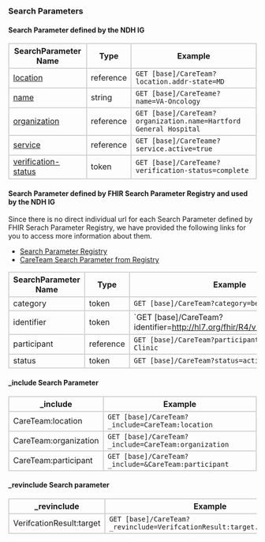 ### Search Parameters
#### Search Parameter defined by the NDH IG
<style>
    th{border: solid 2px lightgrey;}
    td{border: solid 2px lightgrey;}
</style>

| **SearchParameter Name** | **Type** | **Example** | 
|------------------------- |----------|-------------|
| [location](SearchParameter-careteam-location.html)  | reference | `GET [base]/CareTeam?location.addr-state=MD` |
| [name](SearchParameter-careteam-name.html) | string | `GET [base]/CareTeame?name=VA-Oncology` |
| [organization](SearchParameter-careteam-organization.html) | reference | `GET [base]/CareTeam?organization.name=Hartford General Hospital` |
| [service](SearchParameter-careteam-service.html) | reference | `GET [base]/CareTeame?service.active=true` |
| [verification-status](SearchParameter-careteam-verification-status.html) | token | `GET [base]/CareTeame?verification-status=complete` |

#### Search Parameter defined by FHIR Search Parameter Registry and used by the NDH IG 
Since there is no direct individual url for each Search Parameter defined by FHIR Serach Parameter Registry, we have provided the following links for you to access more information about them.

- [Search Parameter Registry](https://hl7.org/fhir/R4/searchparameter-registry.html)  
- [CareTeam Search Parameter from Registry](https://hl7.org/fhir/R4/careteam.html#search)

<style>
    
    th{border: solid 2px lightgrey;}
    td{border: solid 2px lightgrey;}
</style>

|**SearchParameter Name** | **Type** | **Example** |
|-------------------------|----------|-------------|
| category | token | `GET [base]/CareTeam?category=behav` |
| identifier | token | `GET [base]/CareTeam?identifier=http://hl7.org/fhir/R4/v2/0203/index.html|SB` |
| participant | reference | `GET [base]/CareTeam?participant.name=Hamilton Clinic` |
| status | token | `GET [base]/CareTeam?status=active` |

#### _include Search Parameter
<style>  
    th{border: solid 2px lightgrey;}
    td{border: solid 2px lightgrey;}
</style>

| **_include** | **Example** |
|--------------|-------------|
| CareTeam:location | `GET [base]/CareTeam?_include=CareTeam:location` |
| CareTeam:organization | `GET [base]/CareTeam?_include=CareTeam:organization` |
| CareTeam:participant | `GET [base]/CareTeam?_include=&CareTeam:participant` |


#### _revinclude Search parameter
<style>  
    th{border: solid 2px lightgrey;}
    td{border: solid 2px lightgrey;}
</style>

| **_revinclude** | **Example** |
|-----------------|-------------|
| VerifcationResult:target | `GET [base]/CareTeam?_revinclude=VerifcationResult:target.type=CareTeam` |


